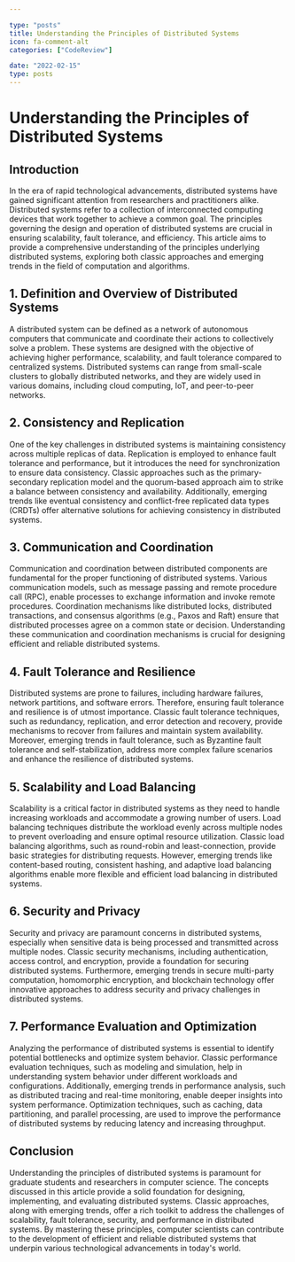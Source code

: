 ```yaml
---

type: "posts"
title: Understanding the Principles of Distributed Systems
icon: fa-comment-alt
categories: ["CodeReview"]

date: "2022-02-15"
type: posts
---
```





# Understanding the Principles of Distributed Systems

## Introduction

In the era of rapid technological advancements, distributed systems have gained significant attention from researchers and practitioners alike. Distributed systems refer to a collection of interconnected computing devices that work together to achieve a common goal. The principles governing the design and operation of distributed systems are crucial in ensuring scalability, fault tolerance, and efficiency. This article aims to provide a comprehensive understanding of the principles underlying distributed systems, exploring both classic approaches and emerging trends in the field of computation and algorithms.

## 1. Definition and Overview of Distributed Systems

A distributed system can be defined as a network of autonomous computers that communicate and coordinate their actions to collectively solve a problem. These systems are designed with the objective of achieving higher performance, scalability, and fault tolerance compared to centralized systems. Distributed systems can range from small-scale clusters to globally distributed networks, and they are widely used in various domains, including cloud computing, IoT, and peer-to-peer networks.

## 2. Consistency and Replication

One of the key challenges in distributed systems is maintaining consistency across multiple replicas of data. Replication is employed to enhance fault tolerance and performance, but it introduces the need for synchronization to ensure data consistency. Classic approaches such as the primary-secondary replication model and the quorum-based approach aim to strike a balance between consistency and availability. Additionally, emerging trends like eventual consistency and conflict-free replicated data types (CRDTs) offer alternative solutions for achieving consistency in distributed systems.

## 3. Communication and Coordination

Communication and coordination between distributed components are fundamental for the proper functioning of distributed systems. Various communication models, such as message passing and remote procedure call (RPC), enable processes to exchange information and invoke remote procedures. Coordination mechanisms like distributed locks, distributed transactions, and consensus algorithms (e.g., Paxos and Raft) ensure that distributed processes agree on a common state or decision. Understanding these communication and coordination mechanisms is crucial for designing efficient and reliable distributed systems.

## 4. Fault Tolerance and Resilience

Distributed systems are prone to failures, including hardware failures, network partitions, and software errors. Therefore, ensuring fault tolerance and resilience is of utmost importance. Classic fault tolerance techniques, such as redundancy, replication, and error detection and recovery, provide mechanisms to recover from failures and maintain system availability. Moreover, emerging trends in fault tolerance, such as Byzantine fault tolerance and self-stabilization, address more complex failure scenarios and enhance the resilience of distributed systems.

## 5. Scalability and Load Balancing

Scalability is a critical factor in distributed systems as they need to handle increasing workloads and accommodate a growing number of users. Load balancing techniques distribute the workload evenly across multiple nodes to prevent overloading and ensure optimal resource utilization. Classic load balancing algorithms, such as round-robin and least-connection, provide basic strategies for distributing requests. However, emerging trends like content-based routing, consistent hashing, and adaptive load balancing algorithms enable more flexible and efficient load balancing in distributed systems.

## 6. Security and Privacy

Security and privacy are paramount concerns in distributed systems, especially when sensitive data is being processed and transmitted across multiple nodes. Classic security mechanisms, including authentication, access control, and encryption, provide a foundation for securing distributed systems. Furthermore, emerging trends in secure multi-party computation, homomorphic encryption, and blockchain technology offer innovative approaches to address security and privacy challenges in distributed systems.

## 7. Performance Evaluation and Optimization

Analyzing the performance of distributed systems is essential to identify potential bottlenecks and optimize system behavior. Classic performance evaluation techniques, such as modeling and simulation, help in understanding system behavior under different workloads and configurations. Additionally, emerging trends in performance analysis, such as distributed tracing and real-time monitoring, enable deeper insights into system performance. Optimization techniques, such as caching, data partitioning, and parallel processing, are used to improve the performance of distributed systems by reducing latency and increasing throughput.

## Conclusion

Understanding the principles of distributed systems is paramount for graduate students and researchers in computer science. The concepts discussed in this article provide a solid foundation for designing, implementing, and evaluating distributed systems. Classic approaches, along with emerging trends, offer a rich toolkit to address the challenges of scalability, fault tolerance, security, and performance in distributed systems. By mastering these principles, computer scientists can contribute to the development of efficient and reliable distributed systems that underpin various technological advancements in today's world.